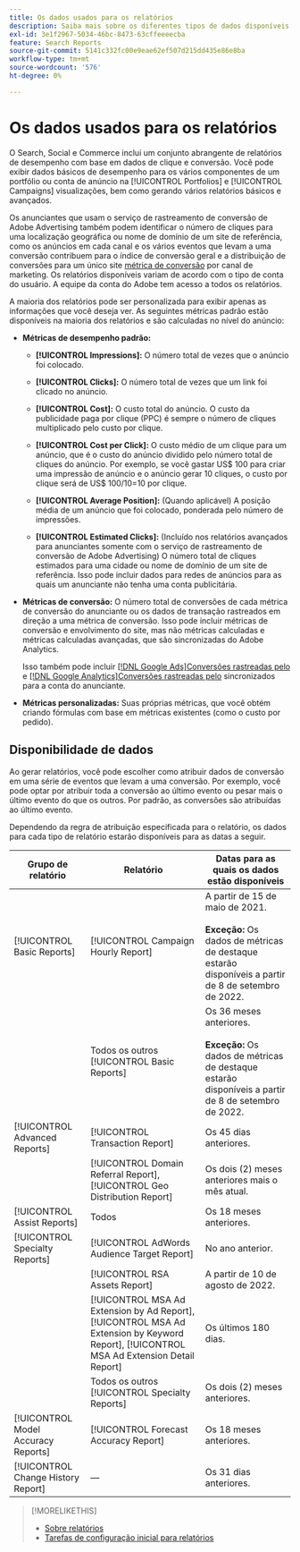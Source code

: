 ```yaml
---
title: Os dados usados para os relatórios
description: Saiba mais sobre os diferentes tipos de dados disponíveis em visualizações de dados e relatórios personalizados.
exl-id: 3e1f2967-5034-46bc-8473-63cffeeeecba
feature: Search Reports
source-git-commit: 5141c332fc00e9eae62ef507d215dd435e86e8ba
workflow-type: tm+mt
source-wordcount: '576'
ht-degree: 0%

---
```


# Os dados usados para os relatórios

O Search, Social e Commerce inclui um conjunto abrangente de relatórios de desempenho com base em dados de clique e conversão. Você pode exibir dados básicos de desempenho para os vários componentes de um portfólio ou conta de anúncio na [!UICONTROL Portfolios] e [!UICONTROL Campaigns] visualizações, bem como gerando vários relatórios básicos e avançados.

Os anunciantes que usam o serviço de rastreamento de conversão de Adobe Advertising também podem identificar o número de cliques para uma localização geográfica ou nome de domínio de um site de referência, como os anúncios em cada canal e os vários eventos que levam a uma conversão contribuem para o índice de conversão geral e a distribuição de conversões para um único site [métrica de conversão](/help/search-social-commerce/admin/conversion-metrics/conversion-metric-about.md) por canal de marketing. Os relatórios disponíveis variam de acordo com o tipo de conta do usuário. A equipe da conta do Adobe tem acesso a todos os relatórios.

A maioria dos relatórios pode ser personalizada para exibir apenas as informações que você deseja ver. As seguintes métricas padrão estão disponíveis na maioria dos relatórios e são calculadas no nível do anúncio:

* **Métricas de desempenho padrão:**

   * **[!UICONTROL Impressions]:** O número total de vezes que o anúncio foi colocado.

   * **[!UICONTROL Clicks]:** O número total de vezes que um link foi clicado no anúncio.

   * **[!UICONTROL Cost]:** O custo total do anúncio. O custo da publicidade paga por clique (PPC) é sempre o número de cliques multiplicado pelo custo por clique.

   * **[!UICONTROL Cost per Click]:** O custo médio de um clique para um anúncio, que é o custo do anúncio dividido pelo número total de cliques do anúncio. Por exemplo, se você gastar US$ 100 para criar uma impressão de anúncio e o anúncio gerar 10 cliques, o custo por clique será de US$ 100/10=10 por clique.

   * **[!UICONTROL Average Position]:** (Quando aplicável) A posição média de um anúncio que foi colocado, ponderada pelo número de impressões.

   * **[!UICONTROL Estimated Clicks]:** (Incluído nos relatórios avançados para anunciantes somente com o serviço de rastreamento de conversão de Adobe Advertising) O número total de cliques estimados para uma cidade ou nome de domínio de um site de referência. Isso pode incluir dados para redes de anúncios para as quais um anunciante não tenha uma conta publicitária.

* **Métricas de conversão:** O número total de conversões de cada métrica de conversão do anunciante ou os dados de transação rastreados em direção a uma métrica de conversão. Isso pode incluir métricas de conversão e envolvimento do site, mas não métricas calculadas e métricas calculadas avançadas, que são sincronizadas do Adobe Analytics.

  Isso também pode incluir [[!DNL Google Ads]Conversões rastreadas pelo](/help/search-social-commerce/campaign-management/introduction/google-conversion-data.md) e [[!DNL Google Analytics]Conversões rastreadas pelo](/help/search-social-commerce/admin/data-sources/data-source-about.md) sincronizados para a conta do anunciante.

* **Métricas personalizadas:** Suas próprias métricas, que você obtém criando fórmulas com base em métricas existentes (como o custo por pedido).

## Disponibilidade de dados

Ao gerar relatórios, você pode escolher como atribuir dados de conversão em uma série de eventos que levam a uma conversão. Por exemplo, você pode optar por atribuir toda a conversão ao último evento ou pesar mais o último evento do que os outros. Por padrão, as conversões são atribuídas ao último evento.

Dependendo da regra de atribuição especificada para o relatório, os dados para cada tipo de relatório estarão disponíveis para as datas a seguir.

| Grupo de relatório | Relatório | Datas para as quais os dados estão disponíveis |
|---|---|---|
| [!UICONTROL Basic Reports] | [!UICONTROL Campaign Hourly Report] | A partir de 15 de maio de 2021.<br><br><b>Exceção:</b> Os dados de métricas de destaque estarão disponíveis a partir de 8 de setembro de 2022. |
| | Todos os outros [!UICONTROL Basic Reports] | Os 36 meses anteriores.<br><br><b>Exceção:</b> Os dados de métricas de destaque estarão disponíveis a partir de 8 de setembro de 2022. |
| [!UICONTROL Advanced Reports] | [!UICONTROL Transaction Report] | Os 45 dias anteriores. |
| | [!UICONTROL Domain Referral Report], [!UICONTROL Geo Distribution Report] | Os dois (2) meses anteriores mais o mês atual. |
| [!UICONTROL Assist Reports] | Todos | Os 18 meses anteriores. |
| [!UICONTROL Specialty Reports] | [!UICONTROL AdWords Audience Target Report] | No ano anterior. |
| | [!UICONTROL RSA Assets Report] | A partir de 10 de agosto de 2022. |
| | [!UICONTROL MSA Ad Extension by Ad Report], [!UICONTROL MSA Ad Extension by Keyword Report], [!UICONTROL MSA Ad Extension Detail Report] | Os últimos 180 dias. |
| | Todos os outros [!UICONTROL Specialty Reports] | Os dois (2) meses anteriores. |
| [!UICONTROL Model Accuracy Reports] | [!UICONTROL Forecast Accuracy Report] | Os 18 meses anteriores. |
| [!UICONTROL Change History Report] | — | Os 31 dias anteriores. |

>[!MORELIKETHIS]
>
>* [Sobre relatórios](report-about.md)
>* [Tarefas de configuração inicial para relatórios](initial-setup.md)
